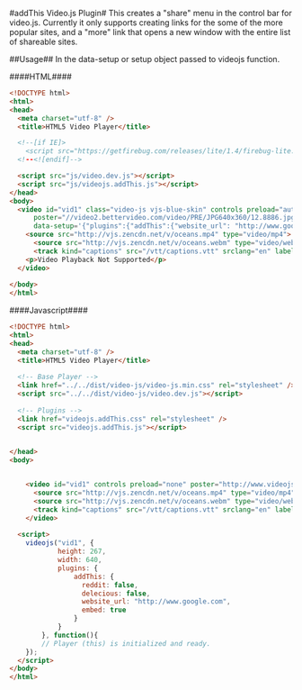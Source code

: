 #addThis Video.js Plugin#
This creates a "share" menu in the control bar for video.js.  Currently it only supports creating links for the some of the more popular sites, and a "more" link that opens a new window with the entire list of shareable sites.

##Usage##
In the data-setup or setup object passed to videojs function.

####HTML####
````html
<!DOCTYPE html>
<html>
<head>
  <meta charset="utf-8" />
  <title>HTML5 Video Player</title>

  <!--[if IE]>
    <script src="https://getfirebug.com/releases/lite/1.4/firebug-lite.js"></script>
  <!--<![endif]-->

  <script src="js/video.dev.js"></script>
  <script src="js/videojs.addThis.js"></script>
</head>
<body>
  <video id="vid1" class="video-js vjs-blue-skin" controls preload="auto" width="420" height="236"
      poster="//video2.bettervideo.com/video/PRE/JPG640x360/12.8886.jpg"
      data-setup='{"plugins":{"addThis":{"website_url": "http://www.google.com", "embed": true, "reddit":false,"delicious":false}}}'>
    <source src="http://vjs.zencdn.net/v/oceans.mp4" type="video/mp4">
	  <source src="http://vjs.zencdn.net/v/oceans.webm" type="video/webm">
	  <track kind="captions" src="/vtt/captions.vtt" srclang="en" label="English"></track>
    <p>Video Playback Not Supported</p>
  </video>
  
</body>
</html>
````
####Javascript####
````html
<!DOCTYPE html>
<html>
<head>
  <meta charset="utf-8" />
  <title>HTML5 Video Player</title>
  
  <!-- Base Player -->
  <link href="../../dist/video-js/video-js.min.css" rel="stylesheet" />
  <script src="../../dist/video-js/video.dev.js"></script>
  
  <!-- Plugins -->
  <link href="videojs.addThis.css" rel="stylesheet" />
  <script src="videojs.addThis.js"></script>
  

</head>
<body>


  	<video id="vid1" controls preload="none" poster="http://www.videojs.com/img/poster.jpg" class="video-js vjs-default-skin" >
	  <source src="http://vjs.zencdn.net/v/oceans.mp4" type="video/mp4">
	  <source src="http://vjs.zencdn.net/v/oceans.webm" type="video/webm">
	  <track kind="captions" src="/vtt/captions.vtt" srclang="en" label="English"></track>
	</video>
  
  <script>
	videojs("vid1", {
			height: 267,
			width: 640,
			plugins: {
				addThis: {
				  reddit: false,
				  delecious: false,
				  website_url: "http://www.google.com",
				  embed: true
				}
			}
		}, function(){
		// Player (this) is initialized and ready.
	});
  </script>
</body>
</html>
````
